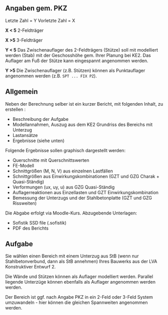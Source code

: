 ## Angaben gem. PKZ

Letzte Zahl = Y
Vorletzte Zahl = X

**X < 5**
2-Feldträger

**X >5**
3-Feldträger

**Y < 5**
Das Zwischenauflager des 2-Feldträgers (Stütze) soll mit modelliert werden (Stab) mit der Geschosshöhe gem. Ihrer Planung bei KE2. Das Auflager am Fuß der Stütze kann eingespannt angenommen werden.

**Y >5**
Die Zwischenauflager (z.B. Stützen) können als Punktauflager angenommen werden (z.B. `SPT ... FIX PZ`).

## Allgemein

Neben der Berechnung selber ist ein kurzer Bericht, mit folgenden Inhalt, zu erstellen :
- Beschreibung der Aufgabe
- Modellannahmen, Auszug aus dem KE2 Grundriss des Bereichs mit Unterzug
- Lastansätze
- Ergebnisse (siehe unten)

Folgende Ergebnisse sollen graphisch dargestellt werden:
- Querschnitte mit Querschnittswerten
- FE-Modell
- Schnittgrößen (M, N, V) aus einzelnen Lastfällen
- Schnittgrößen aus Einwirkungskombinationen (GZT und GZG Charak + Quasi-Ständig)
- Verformungen (ux, uy, u) aus GZG Quasi-Ständig
- Auflagerreaktionen aus Einzellasten und GZT Einwirkungskombination
- Bemessung der Unterzugs und der Stahlbetonplatte (GZT und GZG Rissweiten)

Die Abgabe erfolgt via Moodle-Kurs.
Abzugebende Unterlagen:
- Sofistik SSD file (.sofistik)
- PDF des Berichts

## Aufgabe

Sie wählen einen Bereich mit einem Unterzug aus StB (wenn nur Stahlbetonverbund, dann als StB annehmen) Ihres Bauwerks aus der LVA Konstruktiver Entwurf 2.

Die Wände und Stützen können als Auflager modelliert werden. Parallel liegende Unterzüge können ebenfalls als Auflager angenommen werden werden.

Der Bereich ist ggf. nach Angabe PKZ in ein 2-Feld oder 3-Feld System umzuwandeln - hier können die gleichen Spannweiten angenommen werden.

